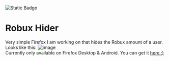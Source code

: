 ![Static Badge](https://api.hyper-tech.ch/badges/v1/firefox-addon?t="y")
# Robux Hider
Very simple Firefox I am working on that hides the Robux amount of a user. Looks like this:
![image](https://github.com/user-attachments/assets/77069c9e-a495-47d3-8ab3-4019b6a3bb7f)
<br>
Currently only available on Firefox Desktop & Android. You can get it [here :)](https://addons.mozilla.org/en-US/firefox/addon/robux-hider/)
